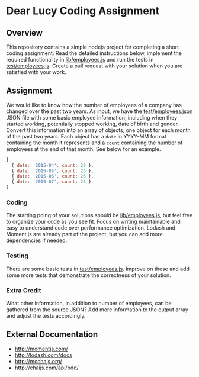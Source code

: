 # Dear Lucy Coding Assignment

## Overview
This repository contains a simple nodejs project for completing a short coding assignment. Read the detailed instructions below,
 implement the required functionality in [lib/employees.js](lib/employees.js) and run the tests in [test/employees.js](test/employees.js).
 Create a pull request with your solution when you are satisfied with your work.

## Assignment
We would like to know how the number of employees of a company has changed over the past two years. As input, we have the
 [test/employees.json](test/employees.json) JSON file with some basic employee information, including when they started working,
 potentially stopped working, date of birth and gender. Convert this information into an array of objects, one object for each month
 of the past two years. Each object has a ```date``` in YYYY-MM format containing the month it represents and a ```count``` containing
 the number of employees at the end of that month. See below for an example.
  ```javascript
  [
    { date: '2015-04', count: 22 },
    { date: '2015-05', count: 25 },
    { date: '2015-06', count: 26 },
    { date: '2015-07', count: 23 }
  ]
  ```
### Coding
The starting poing of your solutions should be [lib/employees.js](lib/employees.js), but feel free to organize your code as you see fit.
 Focus on writing maintainable and easy to understand code over performance optimization. Lodash and Moment.js are already part of the project,
 but you can add more dependencies if needed.

### Testing
There are some basic tests in [test/employees.js](test/employees.js). Improve on these and add some more tests that demonstrate the correctness
 of your solution.

### Extra Credit
What other information, in addition to number of employees, can be gathered from the source JSON? Add more information to the output array and
 adjust the tests accordingly.

## External Documentation
* http://momentjs.com/
* http://lodash.com/docs
* http://mochajs.org/
* http://chaijs.com/api/bdd/
